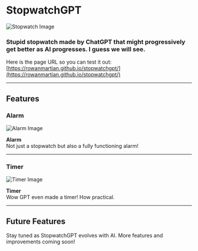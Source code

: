 # StopwatchGPT

![Stopwatch Image](https://i.imgur.com/qVsbqFT.png)

### Stupid stopwatch made by ChatGPT that might progressively get better as AI progresses. I guess we will see.

Here is the page URL so you can test it out: [https://rowanmartian.github.io/stopwatchgpt/](https://rowanmartian.github.io/stopwatchgpt/)

---

## Features

### **Alarm**

![Alarm Image](https://i.imgur.com/ZXTreM5.png)

**Alarm**  
Not just a stopwatch but also a fully functioning alarm!

---

### **Timer**

![Timer Image](https://i.imgur.com/FTBtfxs.png)

**Timer**  
Wow GPT even made a timer! How practical.

---

## Future Features

Stay tuned as StopwatchGPT evolves with AI. More features and improvements coming soon!

